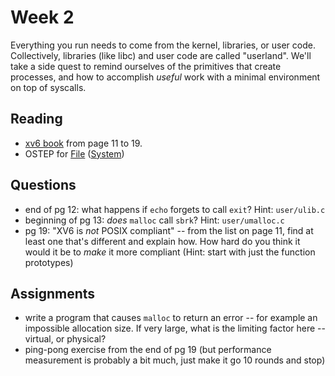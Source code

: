 # Week 2

Everything you run needs to come from the kernel, libraries, or user code.
Collectively, libraries (like libc) and user code are called "userland".  We'll
take a side quest to remind ourselves of the primitives that create processes,
and how to accomplish *useful* work with a minimal environment on top of syscalls.

## Reading

* [xv6 book](https://pdos.csail.mit.edu/6.828/2023/xv6/book-riscv-rev3.pdf) from page 11 to 19.
* OSTEP for [File](https://pages.cs.wisc.edu/~remzi/OSTEP/file-intro.pdf) ([System](https://pages.cs.wisc.edu/~remzi/OSTEP/file-implementation.pdf))

## Questions

* end of pg 12: what happens if `echo` forgets to call `exit`?  Hint: `user/ulib.c`
* beginning of pg 13: *does* `malloc` call `sbrk`?  Hint: `user/umalloc.c`
* pg 19: "XV6 is *not* POSIX compliant" -- from the list on page 11, find at
  least one that's different and explain how.  How hard do you think it would
  it be to *make* it more compliant (Hint: start with just the function
  prototypes)

## Assignments

* write a program that causes `malloc` to return an error -- for example an
  impossible allocation size.  If very large, what is the limiting factor here
  -- virtual, or physical?
* ping-pong exercise from the end of pg 19 (but performance measurement is
  probably a bit much, just make it go 10 rounds and stop)
